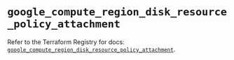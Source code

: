 # `google_compute_region_disk_resource_policy_attachment`

Refer to the Terraform Registry for docs: [`google_compute_region_disk_resource_policy_attachment`](https://registry.terraform.io/providers/hashicorp/google/6.25.0/docs/resources/compute_region_disk_resource_policy_attachment).
